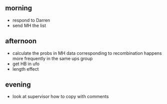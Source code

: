 
## morning
- respond to Darren
- send MH the list



## afternoon
- calculate the probs in MH data corresponding to recombination happens more frequently in the same ups group
- get HB in ufo
- length effect


## evening
- look at supervisor how to copy with comments



















